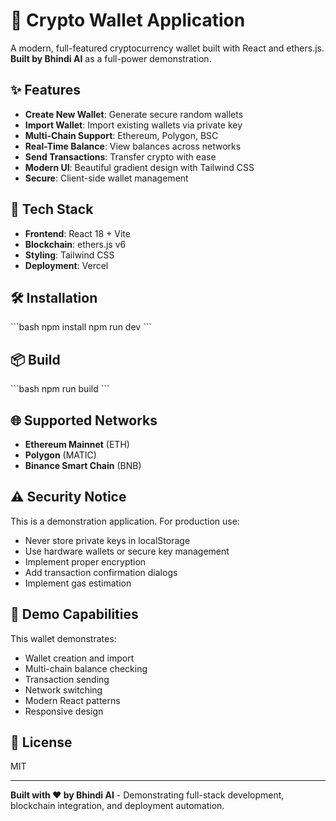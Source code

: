 # 🔐 Crypto Wallet Application

A modern, full-featured cryptocurrency wallet built with React and ethers.js. **Built by Bhindi AI** as a full-power demonstration.

## ✨ Features

- **Create New Wallet**: Generate secure random wallets
- **Import Wallet**: Import existing wallets via private key
- **Multi-Chain Support**: Ethereum, Polygon, BSC
- **Real-Time Balance**: View balances across networks
- **Send Transactions**: Transfer crypto with ease
- **Modern UI**: Beautiful gradient design with Tailwind CSS
- **Secure**: Client-side wallet management

## 🚀 Tech Stack

- **Frontend**: React 18 + Vite
- **Blockchain**: ethers.js v6
- **Styling**: Tailwind CSS
- **Deployment**: Vercel

## 🛠️ Installation

\`\`\`bash
npm install
npm run dev
\`\`\`

## 📦 Build

\`\`\`bash
npm run build
\`\`\`

## 🌐 Supported Networks

- **Ethereum Mainnet** (ETH)
- **Polygon** (MATIC)
- **Binance Smart Chain** (BNB)

## ⚠️ Security Notice

This is a demonstration application. For production use:
- Never store private keys in localStorage
- Use hardware wallets or secure key management
- Implement proper encryption
- Add transaction confirmation dialogs
- Implement gas estimation

## 🎯 Demo Capabilities

This wallet demonstrates:
- Wallet creation and import
- Multi-chain balance checking
- Transaction sending
- Network switching
- Modern React patterns
- Responsive design

## 📝 License

MIT

---

**Built with ❤️ by Bhindi AI** - Demonstrating full-stack development, blockchain integration, and deployment automation.
